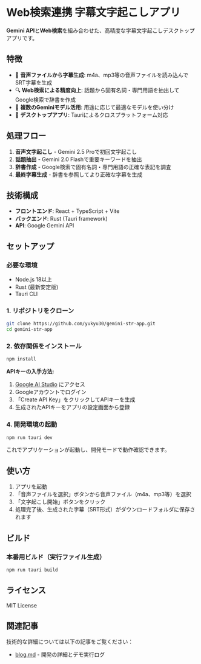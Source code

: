 # Web検索連携 字幕文字起こしアプリ

**Gemini API**と**Web検索**を組み合わせた、高精度な字幕文字起こしデスクトップアプリです。

## 特徴

- 🎵 **音声ファイルから字幕生成**: m4a、mp3等の音声ファイルを読み込んでSRT字幕を生成
- 🔍 **Web検索による精度向上**: 話題から固有名詞・専門用語を抽出してGoogle検索で辞書を作成
- 🤖 **複数のGeminiモデル活用**: 用途に応じて最適なモデルを使い分け
- 📱 **デスクトップアプリ**: Tauriによるクロスプラットフォーム対応

## 処理フロー

1. **音声文字起こし** - Gemini 2.5 Proで初回文字起こし
2. **話題抽出** - Gemini 2.0 Flashで重要キーワードを抽出  
3. **辞書作成** - Google検索で固有名詞・専門用語の正確な表記を調査
4. **最終字幕生成** - 辞書を参照してより正確な字幕を生成

## 技術構成

- **フロントエンド**: React + TypeScript + Vite
- **バックエンド**: Rust (Tauri framework)
- **API**: Google Gemini API

## セットアップ

### 必要な環境

- Node.js 18以上
- Rust (最新安定版)
- Tauri CLI

### 1. リポジトリをクローン

```bash
git clone https://github.com/yukyu30/gemini-str-app.git
cd gemini-str-app
```

### 2. 依存関係をインストール

```bash
npm install
```


**APIキーの入手方法:**
1. [Google AI Studio](https://aistudio.google.com/u/1/apikey) にアクセス
2. Googleアカウントでログイン
3. 「Create API Key」をクリックしてAPIキーを生成
4. 生成されたAPIキーをアプリの設定画面から登録

### 4. 開発環境の起動

```bash
npm run tauri dev
```

これでアプリケーションが起動し、開発モードで動作確認できます。

## 使い方

1. アプリを起動
2. 「音声ファイルを選択」ボタンから音声ファイル（m4a、mp3等）を選択
3. 「文字起こし開始」ボタンをクリック
4. 処理完了後、生成された字幕（SRT形式）がダウンロードフォルダに保存されます

## ビルド


### 本番用ビルド（実行ファイル生成）
```bash
npm run tauri build
```

## ライセンス

MIT License

## 関連記事

技術的な詳細については以下の記事をご覧ください：
- [blog.md](./blog.md) - 開発の詳細とデモ実行ログ
